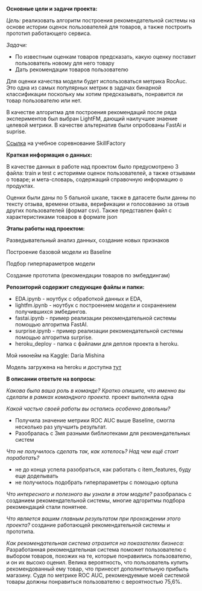 __Основные цели и задачи проекта:__

_Цель:_ реализовать алгоритм построения рекомендательной системы на основе истории оценок пользователей для товаров, а также построить прототип работающего сервиса.

_Задачи:_
- По известным оценкам товаров предсказать, какую оценку поставит пользователь новому для него товару
- Дать рекомендации товаров пользователю

Для оценки качества модели будет использоваться метрика RocAuc. Это одна из самых популярных метрик в задачах бинарной классификации поскольку мы хотим предсказывать, понравится ли товар пользователю или нет.

В качестве алгоритма для построения рекомендаций после ряда экспериментов был выбран LightFM, дающий наилучшее знаение целевой метрики. В качестве альтернатив были опробованы FastAi и suprise.

[Ссылка](https://www.kaggle.com/c/recommendationsv4/) на учебное соревнование SkillFactory


__Краткая информация о данных:__

В качестве данных в работе над проектом было предусмотрено 3 файла: train и test с историями оценок пользователей, а также отзывами о товаре; и мета-словарь, содержащий справочную информацию о продуктах.

Оценки были даны по 5 бальной шкале, также в датасете были данны по тексту отзыва, времени отзыва, верификации и голосованию за отзыв других пользователей (формат csv). Также представлен файл с характеристиками товаров в формате json

__Этапы работы над проектом:__

Разведывательный анализ данных, создание новых признаков

Построение базовой модели из Baseline

Подбор гиперпараметров модели

Создание прототипа (рекомендации товаров по эмбеддингам)


__Репозиторий содержит следующие файлы и папки:__

- EDA.ipynb - ноутбук с обработкой данных и EDA, 
- lightfm.ipynb - ноутбук с построением модели и сохранением получившихся эмбедингов.
- fastai.ipynb - пример реализации рекомендательной системы помощью алгоритма FastAI.
- surprise.ipynb - пример реализации рекомендательной системы помощью алгоритма surprise.
- heroku_deploy - папка с файлами для деплоя проекта в heroku.

Мой никнейм на Kaggle: Daria Mishina

Модель загружена на heroku и доступна [тут](https://lit-refuge-86212.herokuapp.com/)

__В описании ответьте на вопросы:__

_Какова была ваша роль в команде? Кратко опишите, что именно вы сделали в рамках командного проекта._
проект выполняла одна


_Какой частью своей работы вы остались особенно довольны?_
- Получила значение метрики ROC AUC выше Baseline, смогла несколько раз улучшить результат. 
- Разобралась с 3мя разными библиотеками для рекомендательных систем

_Что не получилось сделать так, как хотелось? Над чем ещё стоит поработать?_
- не до конца успела разобраться, как работать с item_features, буду еще доделывать
- не получилось подобрать гиперпараметры с помощью optuna

_Что интересного и полезного вы узнали в этом модуле?_
разобралась с созданием рекомендательной системы, многие адгоритмы подбора рекомендаций стали понятнее.

_Что является вашим главным результатом при прохождении этого проекта?_
создание работающей рекомендательной системы и прототипа.

_Как рекомендательная система отразится на показателях бизнеса:_ 
Разработанная рекомендательная система поможет пользователю с выбором товаров, похожих на те, которые понравились пользователю, и он их высоко оценил. Велика вероятность, что пользователь купить рекомендованный ему товар, что принесет дополнительную прибыль магазину. Судя по метрике ROC AUC, рекомендуемые моей системой товары должны понравиться пользователю с вероятностью 75,6%.

